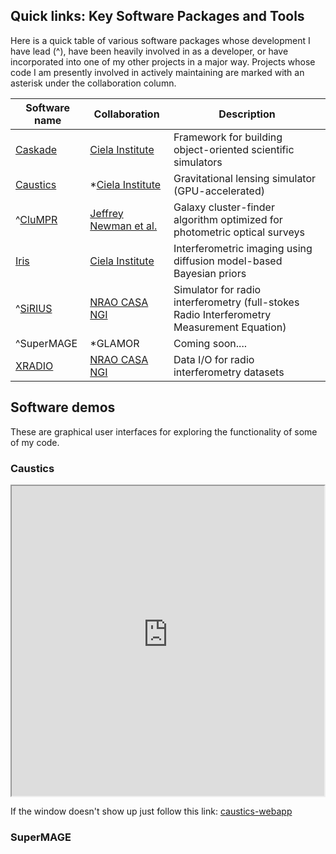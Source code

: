 ## Quick links: Key Software Packages and Tools

Here is a quick table of various software packages whose development I have lead (^), have been heavily involved in as a developer, or have incorporated into one of my other projects in a major way. Projects whose code I am presently involved in actively maintaining are marked with an asterisk under the collaboration column.

Software name | Collaboration | Description
--------------|-------------------|--------
[Caskade](https://caskade.readthedocs.io/en/latest/intro.html#) | [Ciela Institute](https://ciela.science/) | Framework for building object-oriented scientific simulators
[Caustics](https://caustics.readthedocs.io/en/latest/intro.html#) | *[Ciela Institute](https://ciela.science/) | Gravitational lensing simulator (GPU-accelerated)
^[CluMPR](https://github.com/mjyb16/CluMPR_DESI) | [Jeffrey Newman et al.](https://janewman-pitt-edu.github.io/) | Galaxy cluster-finder algorithm optimized for photometric optical surveys
[Iris](https://github.com/EnceladeCandy/IRIS) | [Ciela Institute](https://ciela.science/) | Interferometric imaging using diffusion model-based Bayesian priors
^[SiRIUS](https://sirius-sim.readthedocs.io/en/latest/index.html) | [NRAO CASA NGI](https://github.com/casangi) | Simulator for radio interferometry (full-stokes Radio Interferometry Measurement Equation)
^SuperMAGE | *GLAMOR | Coming soon....
[XRADIO](https://xradio.readthedocs.io/en/latest/) | [NRAO CASA NGI](https://github.com/casangi) | Data I/O for radio interferometry datasets



## Software demos

These are graphical user interfaces for exploring the functionality of some of my code. 

### Caustics

<div style="display: flex; height: 500px;">
    <iframe src="https://ciela-institute-caustics-webapp-guistreamlit-app-yanhhm.streamlit.app/?embed=true" style="flex-grow: 1; width: 100%;"></iframe>
</div>

If the window doesn't show up just follow this link:
[caustics-webapp](https://ciela-institute-caustics-webapp-guistreamlit-app-yanhhm.streamlit.app)

### SuperMAGE
